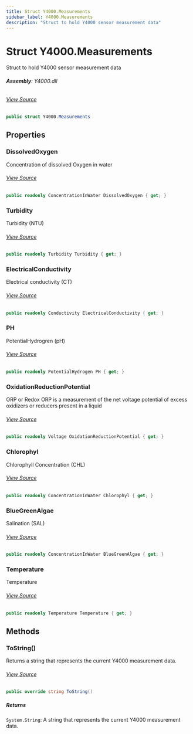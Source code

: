```yaml
---
title: Struct Y4000.Measurements
sidebar_label: Y4000.Measurements
description: "Struct to hold Y4000 sensor measurement data"
---
```

# Struct Y4000.Measurements
Struct to hold Y4000 sensor measurement data

###### **Assembly**: Y4000.dll
###### [View Source](https://github.com/WildernessLabs/Meadow.Foundation.git/blob/develop/Source/Meadow.Foundation.Peripherals/Sensors.Environmental.Y4000/Driver/Y4000.Structs.cs#L28)
```csharp title="Declaration"
public struct Y4000.Measurements
```
## Properties
### DissolvedOxygen
Concentration of dissolved Oxygen in water
###### [View Source](https://github.com/WildernessLabs/Meadow.Foundation.git/blob/develop/Source/Meadow.Foundation.Peripherals/Sensors.Environmental.Y4000/Driver/Y4000.Structs.cs#L33)
```csharp title="Declaration"
public readonly ConcentrationInWater DissolvedOxygen { get; }
```
### Turbidity
Turbidity (NTU)
###### [View Source](https://github.com/WildernessLabs/Meadow.Foundation.git/blob/develop/Source/Meadow.Foundation.Peripherals/Sensors.Environmental.Y4000/Driver/Y4000.Structs.cs#L38)
```csharp title="Declaration"
public readonly Turbidity Turbidity { get; }
```
### ElectricalConductivity
Electrical conductivity (CT)
###### [View Source](https://github.com/WildernessLabs/Meadow.Foundation.git/blob/develop/Source/Meadow.Foundation.Peripherals/Sensors.Environmental.Y4000/Driver/Y4000.Structs.cs#L43)
```csharp title="Declaration"
public readonly Conductivity ElectricalConductivity { get; }
```
### PH
PotentialHydrogren (pH)
###### [View Source](https://github.com/WildernessLabs/Meadow.Foundation.git/blob/develop/Source/Meadow.Foundation.Peripherals/Sensors.Environmental.Y4000/Driver/Y4000.Structs.cs#L48)
```csharp title="Declaration"
public readonly PotentialHydrogen PH { get; }
```
### OxidationReductionPotential
ORP or Redox
ORP is a measurement of the net voltage potential of excess oxidizers or reducers present in a liquid
###### [View Source](https://github.com/WildernessLabs/Meadow.Foundation.git/blob/develop/Source/Meadow.Foundation.Peripherals/Sensors.Environmental.Y4000/Driver/Y4000.Structs.cs#L54)
```csharp title="Declaration"
public readonly Voltage OxidationReductionPotential { get; }
```
### Chlorophyl
Chlorophyll Concentration (CHL)
###### [View Source](https://github.com/WildernessLabs/Meadow.Foundation.git/blob/develop/Source/Meadow.Foundation.Peripherals/Sensors.Environmental.Y4000/Driver/Y4000.Structs.cs#L59)
```csharp title="Declaration"
public readonly ConcentrationInWater Chlorophyl { get; }
```
### BlueGreenAlgae
Salination (SAL)
###### [View Source](https://github.com/WildernessLabs/Meadow.Foundation.git/blob/develop/Source/Meadow.Foundation.Peripherals/Sensors.Environmental.Y4000/Driver/Y4000.Structs.cs#L64)
```csharp title="Declaration"
public readonly ConcentrationInWater BlueGreenAlgae { get; }
```
### Temperature
Temperature
###### [View Source](https://github.com/WildernessLabs/Meadow.Foundation.git/blob/develop/Source/Meadow.Foundation.Peripherals/Sensors.Environmental.Y4000/Driver/Y4000.Structs.cs#L69)
```csharp title="Declaration"
public readonly Temperature Temperature { get; }
```
## Methods
### ToString()
Returns a string that represents the current Y4000 measurement data.
###### [View Source](https://github.com/WildernessLabs/Meadow.Foundation.git/blob/develop/Source/Meadow.Foundation.Peripherals/Sensors.Environmental.Y4000/Driver/Y4000.Structs.cs#L113)
```csharp title="Declaration"
public override string ToString()
```

##### Returns

`System.String`: A string that represents the current Y4000 measurement data.